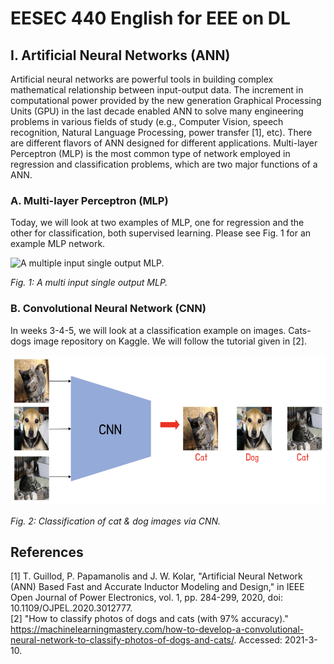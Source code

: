 # EESEC 440 English for EEE on DL
## I. Artificial Neural Networks (ANN)
Artificial neural networks are powerful tools in building complex mathematical relationship between input-output data. The increment in computational power provided by the new generation Graphical Processing Units (GPU) in the last decade enabled ANN to solve many engineering problems in various fields of study (e.g., Computer Vision, speech recognition, Natural Language Processing, power transfer [1], etc). There are different flavors of ANN designed for different applications. Multi-layer Perceptron (MLP) is the most common type of network employed in regression and classification problems, which are two major functions of a ANN.
### A. Multi-layer Perceptron (MLP)
Today, we will look at two examples of MLP, one for regression and the other for classification, both supervised learning. Please see Fig. 1 for an example MLP network.

<img src="https://www.researchgate.net/profile/Mohamed-Zahran-16/publication/303875065/figure/fig4/AS:371118507610123@1465492955561/A-hypothetical-example-of-Multilayer-Perceptron-Network.png" alt="A multiple input single output MLP." height="240"/>

*Fig. 1: A multi input single output MLP.*

### B. Convolutional Neural Network (CNN)
In weeks 3-4-5, we will look at a classification example on images. Cats-dogs image repository on Kaggle. We will follow the tutorial given in [2].

<img src="figure/cats_dogs_CNN.png" alt="Cats and dogs classification via CNN." height="240"/>

*Fig. 2: Classification of cat & dog images via CNN.*

## References
[1] T. Guillod, P. Papamanolis and J. W. Kolar, "Artificial Neural Network (ANN) Based Fast and Accurate Inductor Modeling and Design," in IEEE Open Journal of Power Electronics, vol. 1, pp. 284-299, 2020, doi: 10.1109/OJPEL.2020.3012777.</br>
[2] "How to classify photos of dogs and cats (with 97% accuracy)." https://machinelearningmastery.com/how-to-develop-a-convolutional-neural-network-to-classify-photos-of-dogs-and-cats/. Accessed: 2021-3-10.</br>